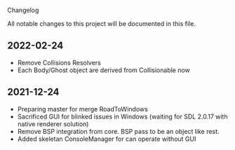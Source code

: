 Changelog

All notable changes to this project will be documented in this file.

## 2022-02-24

- Remove Collisions Resolvers
- Each Body/Ghost object are derived from Collisionable now
 
## 2021-12-24

- Preparing master for merge RoadToWindows
- Sacrificed GUI for blinked issues in Windows (waiting for SDL 2.0.17 with native renderer solution)
- Remove BSP integration from core. BSP pass to be an object like rest.
- Added skeletan ConsoleManager for can operate without GUI